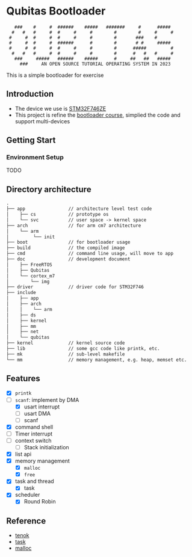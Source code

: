 # Qubitas Bootloader

```text
   ###    #     #  ######    #####   #######     #      #####
  #   #   #     #  #     #     #        #        #     #     #
 #     #  #     #  #     #     #        #       ###    #
 #     #  #     #  ######      #        #       # #     #####
 #     #  #     #  #     #     #        #      #####         #
  #   #   #     #  #     #     #        #      #   #   #     #
   ###     #####   ######    #####      #     ##   ##   #####
     ###     AN OPEN SOURCE TUTORIAL OPERATING SYSTEM IN 2023
```
This is a simple bootloader for exercise

## Introduction

- The device we use is [STM32F746ZE](https://www.st.com/en/evaluation-tools/nucleo-f746zg.html)
- This project is refine
  the [bootloader course](https://www.udemy.com/course/stm32f4-arm-cortex-mx-custom-bootloader-development/learn/lecture/10026148#overview),
  simplied the code and support multi-devices

## Getting Start

### Environment Setup
TODO

## Directory architecture
```txt
.
├── app                // architecture level test code
│    ├── cs            // prototype os
│    └── svc           // user space -> kernel space
├── arch               // for arm cm7 architecture
│    └── arm
│         └── init
├── boot               // for bootloader usage
├── build              // the compiled image
├── cmd                // command line usage, will move to app
├── doc                // development document
│    ├── FreeRTOS
│    ├── Qubitas
│    └── cortex_m7
│        └── img
├── driver             // driver code for STM32F746
├── include
│    ├── app
│    ├── arch
│    │    └── arm
│    ├── ds
│    ├── kernel
│    ├── mm
│    ├── net
│    └── qubitas
├── kernel             // kernel source code
├── lib                // some gcc code like printk, etc.
├── mk                 // sub-level makefile 
└── mm                 // memory management, e.g. heap, memset etc.
```

## Features
- [x] `printk`
- [ ] `scanf`: implement by DMA
    - [x] usart interrupt
    - [ ] usart DMA
    - [ ] scanf
- [x] command shell
- [ ] Timer interrupt
- [ ] context switch
  - [ ] Stack initialization
- [x] list api
- [x] memory management
  - [x] `malloc`
  - [x] `free`
- [x] task and thread
  - [x] task
- [x] scheduler
    - [x] Round Robin

## Reference
- [tenok](https://hackmd.io/@shengwen/tenok#VI-Linux-%E9%A2%A8%E6%A0%BC%E7%9A%84-Linked-list-%E5%AF%A6%E4%BD%9C)
- [task](https://www.codeinsideout.com/blog/stm32/task-scheduler/#run-the-first-task)
- [malloc](https://github.com/exsourcode/csapp/tree/master/code/vm)
